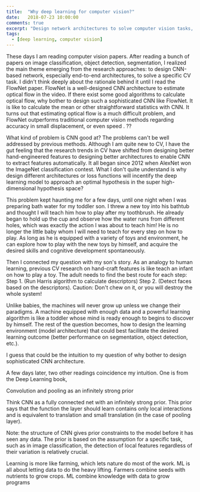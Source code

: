 ```yaml
---
title:  "Why deep learning for computer vision?"
date:   2018-07-23 10:00:00
comments: true
excerpt: "Design network architectures to solve computer vision tasks, why? "
tags:
  - [deep learning, computer vision]
---
```





These days I am reading computer vision papers. After reading a bunch of papers on image classification, object detection, segmentation, I realized the main theme emerging from the research approaches: to design CNN-based network, especially end-to-end architectures, to solve a specific CV task. I didn't think deeply about the rationale behind it until I read the FlowNet paper. FlowNet is a well-designed CNN architecture to estimate optical flow in the video. If there exist some good algorithms to calculate optical flow, why bother to design such a sophisticated CNN like FlowNet. It is like to calculate the mean or other straightforward statistics with CNN. It turns out that estimating optical flow is a much difficult problem, and FlowNet outperforms traditional computer vision methods regarding accuracy in small displacement, or even speed . ??

What kind of problem is CNN good at? The problems can't be well addressed by previous methods. Although I am quite new to CV, I have the gut feeling that the research trends in CV have shifted from designing better hand-engineered features to designing better architectures to enable CNN to extract features automatically. It all began since 2012 when AlexNet won the ImageNet classification contest. What I don't quite understand is why design different architectures or loss functions will incentify the deep learning model to approach an optimal hypothesis in the super high-dimensional hypothesis space?

This problem kept haunting me for a few days, until one night when I was preparing bath water for my toddler son. I threw a new toy into his bathtub and thought I will teach him how to play after my toothbrush. He already began to hold up the cup and observe how the water runs from different holes, which was exactly the action I was about to teach him! He is no longer the little baby whom I will need to teach for every step on how to play. As long as he is equipped with a variety of toys and environment, he can explore how to play with the new toys by himself, and acquire the desired skills and cognitive development spontaneously.

Then I connected my question with my son's story. As an analogy to human learning, previous CV research on hand-craft features is like teach an infant on how to play a toy. The adult needs to find the best route for each step: Step 1. (Run Harris algorithm to calculate descriptors) Step 2. (Detect faces based on the descriptors). Caution: Don't chew on it, or you will destroy the whole system!

Unlike babies, the machines will never grow up unless we change their paradigms. A machine equipped with enough data and a powerful learning algorithm is like a toddler whose mind is ready enough to begins to discover by himself. The rest of the question becomes, how to design the learning environment (model architecture) that could best facilitate the desired learning outcome (better performance on segmentation, object detection, etc.).

I guess that could be the intuition to my question of why bother to design sophisticated CNN architecture.

A few days later, two other readings coincidence my intuition. One is from the Deep Learning book,

 Convolution and pooling as an infinitely strong prior

Think CNN as a fully connected net with an infinitely strong prior. This prior says that the function the layer should learn contains only local interactions and is equivalent to translation and small translation (in the case of pooling layer).

Note: the structure of CNN gives prior constraints to the model before it has seen any data. The prior is based on the assumption for a specific task, such as in image classification, the detection of local features regardless of their variation is relatively crucial.


Learning is more like farming, which lets nature do most of the work. ML is all about letting data to do the heavy lifting. Farmers combine seeds with nutrients to grow crops. ML combine knowledge with data to grow programs
